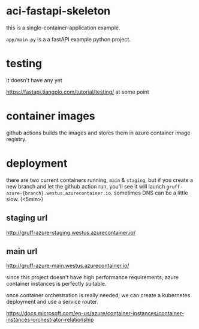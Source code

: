 # aci-fastapi-skeleton
this is a single-container-application example.

`app/main.py` is a a fastAPI example python project.

# testing
it doesn't have any yet

https://fastapi.tiangolo.com/tutorial/testing/ at some point

#  container images

github actions builds the images and stores them in azure container image registry.

# deployment

there are two current containers running, `main` & `staging`, but if you create a new branch and let the github action run, you'll see it will launch `gruff-azure-{branch}.westus.azurecontainer.io`.  sometimes DNS can be a little slow. (<5min>)

## staging url
http://gruff-azure-staging.westus.azurecontainer.io/

## main url
http://gruff-azure-main.westus.azurecontainer.io/

since this project doesn't have high performance requirements, azure container instances is perfectly suitable.

once container orchestration is really needed, we can create a kubernetes deployment and use a service router.

https://docs.microsoft.com/en-us/azure/container-instances/container-instances-orchestrator-relationship

